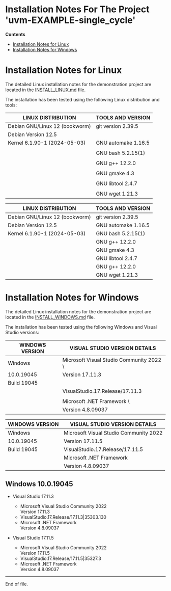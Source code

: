 
Installation Notes For The Project 'uvm-EXAMPLE-single_cycle'
===============================================================================

**Contents**
 * [Installation Notes for Linux](#Installation-Notes-for-Linux)
 * [Installation Notes for Windows](#Installation-Notes-for-Windows)




Installation Notes for Linux
===============================================================================

The detailed Linux installation notes for the demonstration project
are located in the [INSTALL_LINUX.md](INSTALL_LINUX.md) file.

The installation has been tested using the following Linux
distribution and tools:

| __LINUX DISTRIBUTION__           | __TOOLS AND VERSION__  |
|----------------------------------|------------------------|
| Debian GNU/Linux 12 (bookworm)   | git version 2.39.5     |
| Debian Version 12.5              |                        |
| Kernel 6.1.90-1 (2024-05-03)     | GNU automake 1.16.5    |
|                                  |                        |
|                                  | GNU bash 5.2.15(1)     |
|                                  |                        |
|                                  | GNU g++ 12.2.0         |
|                                  |                        |
|                                  | GNU gmake 4.3          |
|                                  |                        |
|                                  | GNU libtool 2.4.7      |
|                                  |                        |
|                                  | GNU wget 1.21.3        |


| __LINUX DISTRIBUTION__           | __TOOLS AND VERSION__  |
|----------------------------------|------------------------|
| Debian GNU/Linux 12 (bookworm)   | git version 2.39.5     |
| Debian Version 12.5              | GNU automake 1.16.5    |
| Kernel 6.1.90-1 (2024-05-03)     | GNU bash 5.2.15(1)     |
|                                  | GNU g++ 12.2.0         |
|                                  | GNU gmake 4.3          |
|                                  | GNU libtool 2.4.7      |
|                                  | GNU g++ 12.2.0         |
|                                  | GNU wget 1.21.3        |


Installation Notes for Windows
===============================================================================

The detailed Linux installation notes for the demonstration project
are located in the [INSTALL_WINDOWS.md](INSTALL_WINDOWS.md) file.

The installation has been tested using the following Windows
and Visual Studio versions:

| __WINDOWS VERSION__ | __VISUAL STUDIO VERSION DETAILS__         |
|---------------------|-------------------------------------------|
| Windows             | Microsoft Visual Studio Community 2022  \ |
| 10.0.19045          | Version 17.11.3                           |
| Build 19045         |                                           |
|                     | VisualStudio.17.Release/17.11.3|35303.130 |
|                     |                                           |
|                     | Microsoft .NET Framework                \ |
|                     | Version 4.8.09037                         |



| __WINDOWS VERSION__ | __VISUAL STUDIO VERSION DETAILS__         |
|---------------------|-------------------------------------------|
| Windows             | Microsoft Visual Studio Community 2022    |
| 10.0.19045          | Version 17.11.5                           |
| Build 19045         | VisualStudio.17.Release/17.11.5|35327.3   |
|                     | Microsoft .NET Framework                  |
|                     | Version 4.8.09037                         |


Windows 10.0.19045
------------------

* Visual Studio 17.11.3
  * Microsoft Visual Studio Community 2022 \
    Version 17.11.3
  * VisualStudio.17.Release/17.11.3|35303.130
  * Microsoft .NET Framework \
    Version 4.8.09037

* Visual Studio 17.11.5
  * Microsoft Visual Studio Community 2022 \
    Version 17.11.5
  * VisualStudio.17.Release/17.11.5|35327.3
  * Microsoft .NET Framework \
    Version 4.8.09037


---

End of file.

